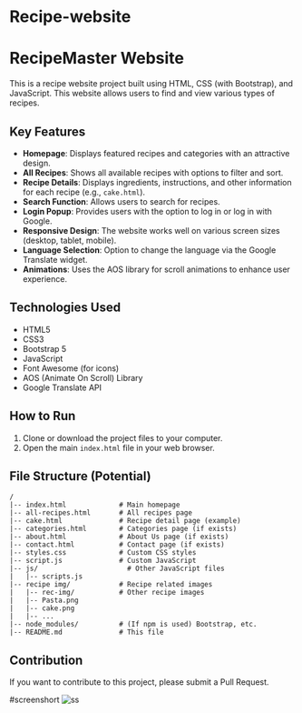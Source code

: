 # Recipe-website

# RecipeMaster Website

This is a recipe website project built using HTML, CSS (with Bootstrap), and JavaScript. This website allows users to find and view various types of recipes.

## Key Features

*   **Homepage**: Displays featured recipes and categories with an attractive design.
*   **All Recipes**: Shows all available recipes with options to filter and sort.
*   **Recipe Details**: Displays ingredients, instructions, and other information for each recipe (e.g., `cake.html`).
*   **Search Function**: Allows users to search for recipes.
*   **Login Popup**: Provides users with the option to log in or log in with Google.
*   **Responsive Design**: The website works well on various screen sizes (desktop, tablet, mobile).
*   **Language Selection**: Option to change the language via the Google Translate widget.
*   **Animations**: Uses the AOS library for scroll animations to enhance user experience.

## Technologies Used

*   HTML5
*   CSS3
*   Bootstrap 5
*   JavaScript
*   Font Awesome (for icons)
*   AOS (Animate On Scroll) Library
*   Google Translate API

## How to Run

1.  Clone or download the project files to your computer.
2.  Open the main `index.html` file in your web browser.

## File Structure (Potential)

```
/
|-- index.html             # Main homepage
|-- all-recipes.html       # All recipes page
|-- cake.html              # Recipe detail page (example)
|-- categories.html        # Categories page (if exists)
|-- about.html             # About Us page (if exists)
|-- contact.html           # Contact page (if exists)
|-- styles.css             # Custom CSS styles
|-- script.js              # Custom JavaScript
|-- js/                      # Other JavaScript files
|   |-- scripts.js
|-- recipe img/            # Recipe related images
|   |-- rec-img/           # Other recipe images
|   |-- Pasta.png
|   |-- cake.png
|   |-- ...
|-- node_modules/          # (If npm is used) Bootstrap, etc.
|-- README.md              # This file
```

## Contribution

If you want to contribute to this project, please submit a Pull Request. 


#screenshort
![ss](https://github.com/user-attachments/assets/978587df-ea5a-452a-a6f6-45b6a15aecda)

